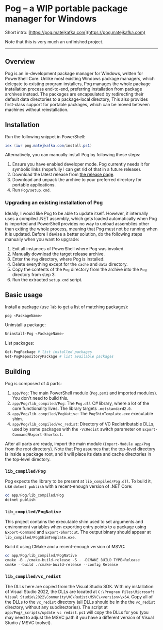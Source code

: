 # Pog – a WIP portable package manager for Windows

Short intro: [https://pog.matejkafka.com](https://pog.matejkafka.com)

Note that this is very much an unfinished project.

---

## Overview

Pog is an in-development package manager for Windows, written for PowerShell Core. Unlike most existing Windows package managers, which delegate to existing program installers, Pog manages the whole package installation process end-to-end, preferring installation from package archives instead. The packages are encapsulated by redirecting their default data directories to a package-local directory, This also provides first-class support for portable packages, which can be moved between machines without reinstallation.

## Installation

Run the following snippet in PowerShell:

```powershell
iex (iwr pog.matejkafka.com/install.ps1)
```

Alternatively, you can manually install Pog by following these steps:

1. Ensure you have enabled developer mode. Pog currently needs it for symbolic links (hopefully I can get rid of that in a future release).
2. Download the latest release from [the release page](https://github.com/MatejKafka/Pog/releases/).
3. Download and unpack the archive to your preferred directory for portable applications.
4. Run `Pog/setup.cmd`.

### Upgrading an existing installation of Pog

Ideally, I would like Pog to be able to update itself. However, it internally uses a compiled .NET assembly, which gets loaded automatically when Pog is imported and PowerShell provides no way to unload assemblies other than exiting the whole process, meaning that Pog must not be running when it is updated. Before I devise a better solution, do the following steps manually when you want to upgrade:

1. Exit all instances of PowerShell where Pog was invoked.
2. Manually download the target release archive.
3. Enter the `Pog` directory, where Pog is installed.
4. Delete everything except for the `cache` and `data` directory.
5. Copy the contents of the `Pog` directory from the archive into the `Pog` directory from step 3.
6. Run the extracted `setup.cmd` script.

## Basic usage

Install a package (use `Tab` to get a list of matching packages):
```powershell
pog <PackageName>
```

Uninstall a package:

```powershell
Uninstall-Pog <PackageName>
```

List packages:

```powershell
Get-PogPackage # list installed packages
Get-PogRepositoryPackage # list available packages
```

## Building

Pog is composed of 4 parts:

1. `app/Pog`: The main PowerShell module (`Pog.psm1` and imported modules). You don't need to build this.
2. `app/Pog/lib_compiled/Pog`: The `Pog.dll` C# library, where a lot of the core functionality lives. The library targets `.netstandard2.0`.
3. `app/Pog/lib_compiled/PogNative`: The `PogShimTemplate.exe` executable shim.
4. `app/Pog/lib_compiled/vc_redist`: Directory of VC Redistributable DLLs, used by some packages with the `-VcRedist` switch parameter on `Export-Command`/`Export-Shortcut`.

After all parts are ready, import the main module (`Import-Module app/Pog` from the root directory). Note that Pog assumes that the top-level directory is inside a package root, and it will place its data and cache directories in the top-level directory.

### `lib_compiled/Pog`

Pog expects the library to be present at `lib_compiled/Pog.dll`. To build it, use `dotnet publish` with a recent-enough version of .NET Core:

```powershell
cd app/Pog/lib_compiled/Pog
dotnet publish
```

### `lib_compiled/PogNative`

This project contains the executable shim used to set arguments and environment variables when exporting entry points to a package using `Export-Command` and `Export-Shortcut`. The output binary should appear at `lib_compiled/PogShimTemplate.exe`.

Build it using CMake and a recent-enough version of MSVC:

```powershell
cd app/Pog/lib_compiled/PogNative
cmake -B ./cmake-build-release -S . -DCMAKE_BUILD_TYPE=Release
cmake --build ./cmake-build-release --config Release
```

### `lib_compiled/vc_redist`

The DLLs here are copied from the Visual Studio SDK. With my installation of Visual Studio 2022, the DLLs are located at `C:\Program Files\Microsoft Visual Studio\2022\Community\VC\Redist\MSVC\<version>\x64`. Copy all of the DLLs to the `vc_redist` directory (all DLLs should be in the the `vc_redist` directory, without any subdirectories). The script at `app/Pog/_scripts/update vc redist.ps1` will copy the DLLs for you (you may need to adjust the MSVC path if you have a different version of Visual Studio / MSVC toolset).